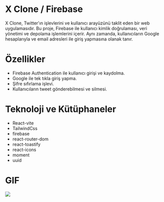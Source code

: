 # X Clone / Firebase
X Clone, Twitter'ın işlevlerini ve kullanıcı arayüzünü taklit eden bir web uygulamasıdır. Bu proje, Firebase ile kullanıcı kimlik doğrulaması, veri yönetimi ve depolama işlemlerini içerir. Aynı zamanda, kullanıcıların Google hesaplarıyla ve email adresleri ile giriş yapmasına olanak tanır.

# Özellikler

- Firebase Authentication ile kullanıcı girişi ve kaydolma.
- Google ile tek tıkla giriş yapma.
- Şifre sıfırlama işlevi.
- Kullanıcıların tweet gönderebilmesi ve silmesi.

# Teknoloji ve Kütüphaneler
- React-vite
- TailwindCss
- firebase
- react-router-dom
- react-toastify
- react-icons
- moment
- uuid

# GIF

![](images/x_clone.gif)


